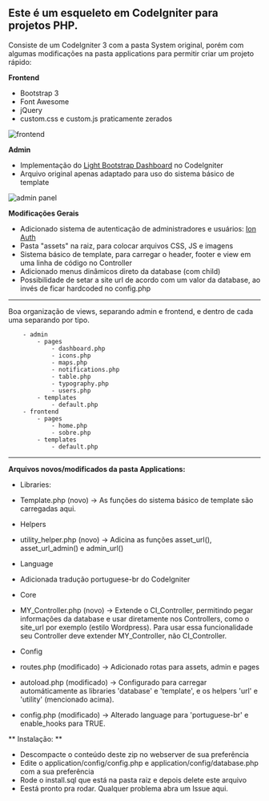 Este é um esqueleto em CodeIgniter para projetos PHP.
-----------------------------------------------------

Consiste de um CodeIgniter 3 com a pasta System original, porém com algumas modificações na pasta applications para permitir criar um projeto rápido:

 **Frontend**
 
 - Bootstrap 3 
 - Font Awesome 
 - jQuery 
 - custom.css e custom.js praticamente zerados

![frontend](http://i.imgur.com/dI6qT4X.jpg)

**Admin**

 - Implementação do [Light Bootstrap Dashboard](https://www.creative-tim.com/product/light-bootstrap-dashboard) no CodeIgniter
 -  Arquivo original apenas adaptado para uso do sistema básico de template

![admin panel](http://i.imgur.com/saGSeb6.jpg)

**Modificações Gerais**

 - Adicionado sistema de autenticação de administradores e usuários: [Ion Auth](https://github.com/benedmunds/CodeIgniter-Ion-Auth)
 - Pasta "assets" na raiz, para colocar arquivos CSS, JS e imagens
 - Sistema básico de template, para carregar o header, footer e view em uma linha de código no Controller
 - Adicionado menus dinâmicos direto da database (com child)
 - Possibilidade de setar a site url de acordo com um valor da database, ao invés de ficar hardcoded no config.php

---

Boa organização de views, separando admin e frontend, e dentro de cada uma separando por tipo.
 
 		- admin
 			- pages
 				- dashboard.php
 				- icons.php
 				- maps.php
 				- notifications.php
 				- table.php
 				- typography.php
 				- users.php
 			- templates
 				- default.php
 		- frontend
 			- pages
 				- home.php
 				- sobre.php
 			- templates
 				- default.php

---

**Arquivos novos/modificados da pasta Applications:**

 - Libraries:
  -  Template.php (novo) -> As funções do sistema básico de template são carregadas aqui.

 - Helpers
  - utility_helper.php (novo) -> Adicina as funções asset_url(), asset_url_admin() e admin_url()

 - Language
  -  Adicionada tradução portuguese-br do CodeIgniter

 - Core
  -  MY_Controller.php (novo) -> Extende o CI_Controller, permitindo pegar informações da database e usar diretamente nos Controllers, como o site_url por exemplo (estilo Wordpress). Para usar essa funcionalidade seu Controller deve extender MY_Controller, não CI_Controller.

 - Config
  -  routes.php (modificado) -> Adicionado rotas para assets, admin e pages
  -  autoload.php (modificado) -> Configurado para carregar automáticamente as libraries 'database' e 'template', e os helpers 'url' e 'utility' (mencionado acima).
  -  config.php (modificado) -> Alterado language para 'portuguese-br' e enable_hooks para TRUE.

** Instalação: **
  - Descompacte o conteúdo deste zip no webserver de sua preferência
  - Edite o application/config/config.php e application/config/database.php com a sua preferência
  - Rode o install.sql que está na pasta raiz e depois delete este arquivo
  - Eestá pronto pra rodar. Qualquer problema abra um Issue aqui.